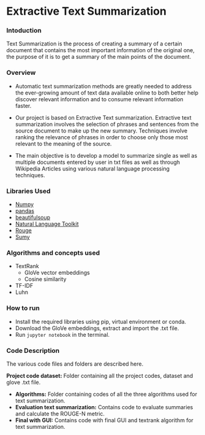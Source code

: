 # Extractive Text Summarization


### Intoduction
Text Summarization is the process of creating a summary of a certain document that contains the most important information of the original one, the purpose of it is to get a summary of the main points of the document.

### Overview
* Automatic text summarization methods are greatly needed to address the ever-growing amount of text data available online to both better help discover relevant information and to consume relevant information faster.

* Our project is based on Extractive Text summarization. 
Extractive text summarization involves the selection of phrases and sentences from the source document to make up the new summary. Techniques involve ranking the relevance of phrases in order to choose only those most relevant to the meaning of the source.

* The main objective is to develop a model to summarize single as well as multiple documents entered by user in txt files as well as through Wikipedia Articles using various natural language processing techniques.

### Libraries Used

* [Numpy](https://numpy.org/)
* [pandas](https://pandas.pydata.org/)
* [beautifulsoup](https://pypi.org/project/beautifulsoup4/)
* [Natural Language Toolkit](https://pandas.pydata.org/)
* [Rouge](https://pypi.org/project/rouge/)
* [Sumy](https://pypi.org/project/sumy/)

### Algorithms and concepts used

* TextRank
	* GloVe vector embeddings
	* Cosine similarity
* TF-IDF
* Luhn

### How to run

* Install the required libraries using pip, virtual environment or conda.
* Download the GloVe embeddings, extract and import the .txt file.
* Run `jupyter notebook`  in the terminal.

### Code Description

The various code files and folders are described here.

**Project code dataset:** Folder containing all the project codes, dataset and glove .txt file.

* **Algorithms:** Folder containing codes of all the three algorithms used for text summarization.
* **Evaluation text summarization:** Contains code to evaluate summaries and calculate the ROUGE-N metric.
* **Final with GUI:** Contains code with final GUI and textrank algorithm for text summarization.
